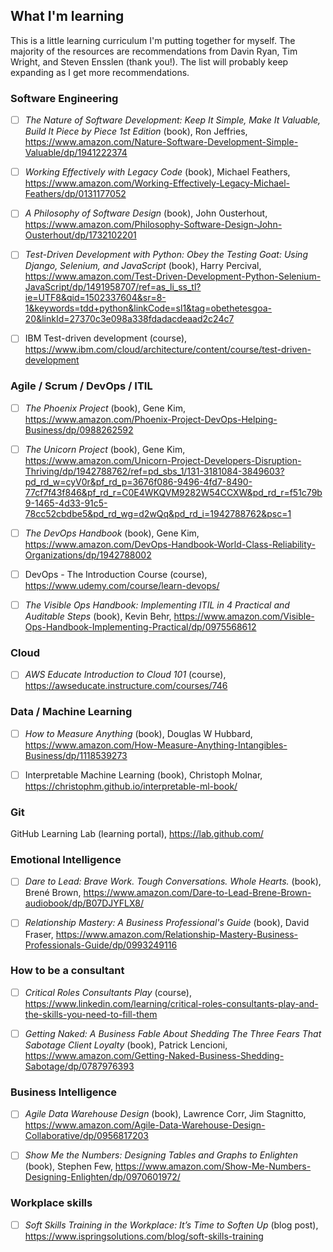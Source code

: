 ## What I'm learning

This is a little learning curriculum I'm putting together for myself. The majority of the resources are recommendations from Davin Ryan, Tim Wright, and Steven Ensslen (thank you!). The list will probably keep expanding as I get more recommendations. 

### Software Engineering

- [ ] *The Nature of Software Development: Keep It Simple, Make It Valuable, Build It Piece by Piece 1st Edition* (book), Ron Jeffries, https://www.amazon.com/Nature-Software-Development-Simple-Valuable/dp/1941222374

- [ ] *Working Effectively with Legacy Code* (book), Michael Feathers, https://www.amazon.com/Working-Effectively-Legacy-Michael-Feathers/dp/0131177052

- [ ] *A Philosophy of Software Design* (book), John Ousterhout, https://www.amazon.com/Philosophy-Software-Design-John-Ousterhout/dp/1732102201

- [ ] *Test-Driven Development with Python: Obey the Testing Goat: Using Django, Selenium, and JavaScript* (book), Harry Percival, https://www.amazon.com/Test-Driven-Development-Python-Selenium-JavaScript/dp/1491958707/ref=as_li_ss_tl?ie=UTF8&qid=1502337604&sr=8-1&keywords=tdd+python&linkCode=sl1&tag=obethetesgoa-20&linkId=27370c3e098a338fdadacdeaad2c24c7

- [ ] IBM Test-driven development (course), https://www.ibm.com/cloud/architecture/content/course/test-driven-development


### Agile / Scrum / DevOps / ITIL

- [ ] *The Phoenix Project* (book), Gene Kim, https://www.amazon.com/Phoenix-Project-DevOps-Helping-Business/dp/0988262592

- [ ] *The Unicorn Project* (book), Gene Kim, https://www.amazon.com/Unicorn-Project-Developers-Disruption-Thriving/dp/1942788762/ref=pd_sbs_1/131-3181084-3849603?pd_rd_w=cyV0r&pf_rd_p=3676f086-9496-4fd7-8490-77cf7f43f846&pf_rd_r=C0E4WKQVM9282W54CCXW&pd_rd_r=f51c79b9-1465-4d33-91c5-78cc52cbdbe5&pd_rd_wg=d2wQq&pd_rd_i=1942788762&psc=1

- [ ] *The DevOps Handbook* (book), Gene Kim, https://www.amazon.com/DevOps-Handbook-World-Class-Reliability-Organizations/dp/1942788002

- [ ] DevOps - The Introduction Course (course), https://www.udemy.com/course/learn-devops/

- [ ] *The Visible Ops Handbook: Implementing ITIL in 4 Practical and Auditable Steps* (book), Kevin Behr, https://www.amazon.com/Visible-Ops-Handbook-Implementing-Practical/dp/0975568612

### Cloud

- [ ] *AWS Educate Introduction to Cloud 101* (course), https://awseducate.instructure.com/courses/746

### Data / Machine Learning

- [ ] *How to Measure Anything* (book), Douglas W Hubbard, https://www.amazon.com/How-Measure-Anything-Intangibles-Business/dp/1118539273

- [ ] Interpretable Machine Learning (book), Christoph Molnar, https://christophm.github.io/interpretable-ml-book/

### Git

GitHub Learning Lab (learning portal), https://lab.github.com/


### Emotional Intelligence

- [ ] *Dare to Lead: Brave Work. Tough Conversations. Whole Hearts.* (book), Brené Brown, https://www.amazon.com/Dare-to-Lead-Brene-Brown-audiobook/dp/B07DJYFLX8/

- [ ] *Relationship Mastery: A Business Professional's Guide* (book), David Fraser, https://www.amazon.com/Relationship-Mastery-Business-Professionals-Guide/dp/0993249116

### How to be a consultant

- [ ] *Critical Roles Consultants Play* (course), https://www.linkedin.com/learning/critical-roles-consultants-play-and-the-skills-you-need-to-fill-them

- [ ] *Getting Naked: A Business Fable About Shedding The Three Fears That Sabotage Client Loyalty* (book), Patrick Lencioni, https://www.amazon.com/Getting-Naked-Business-Shedding-Sabotage/dp/0787976393

### Business Intelligence

- [ ] *Agile Data Warehouse Design* (book), Lawrence Corr, Jim Stagnitto, https://www.amazon.com/Agile-Data-Warehouse-Design-Collaborative/dp/0956817203

- [ ] *Show Me the Numbers: Designing Tables and Graphs to Enlighten* (book), Stephen Few, https://www.amazon.com/Show-Me-Numbers-Designing-Enlighten/dp/0970601972/

### Workplace skills

- [ ] *Soft Skills Training in the Workplace: It’s Time to Soften Up* (blog post), https://www.ispringsolutions.com/blog/soft-skills-training
